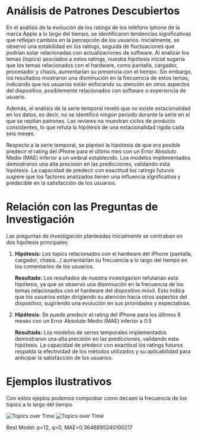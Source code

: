 # Análisis de Patrones Descubiertos


En el análisis de la evolución de los ratings de los teléfono Iphone de la marca Apple a lo largo del tiempo, se identificaron tendencias significativas que reflejan cambios en la percepción de los usuarios. Inicialmente, se observó una estabilidad en los ratings, seguida de fluctuaciones que podrían estar relacionadas con actualizaciones de software. Al analizar los temas (topics) asociados a estos ratings, nuestra hipótesis inicial sugería que los temas relacionados con el hardware, como pantalla, cargador, procesador y chasis, aumentarían su presencia con el tiempo. Sin embargo, los resultados mostraron una disminución en la frecuencia de estos temas, indicando que los usuarios están enfocando su atención en otros aspectos del dispositivo, posiblemente relacionados con software o experiencia de usuario.

Además, el análisis de la serie temporal reveló que no existe estacionalidad en los datos, es decir, no se identificó ningún periodo durante la serie en el que se repitan patrones. Las reviews no muestran ciclos de producto consistentes, lo que refuta la hipótesis de una estacionalidad rígida cada seis meses.

Respecto a la serie temporal, se planteó la hipótesis de que era posible predecir el rating del iPhone para el último mes con un Error Absoluto Medio (MAE) inferior a un umbral establecido. Los modelos implementados demostraron una alta precisión en las predicciones, validando esta hipótesis. La capacidad de predecir con exactitud los ratings futuros sugiere que los factores analizados tienen una influencia significativa y predecible en la satisfacción de los usuarios.


# Relación con las Preguntas de Investigación



Las preguntas de investigación planteadas inicialmente se centraban en dos hipótesis principales:

1. **Hipótesis:** Los topics relacionados con el hardware del iPhone (pantalla, cargador, chasis...) aumentarían su frecuencia a lo largo del tiempo en los comentarios de los usuarios.

    **Resultado:** Los resultados de nuestra investigacion refutarían esta hipótesis, ya que se observó una disminución en la frecuencia de los temas relacionados con el hardware del dispositivo móvil. Esto indica que los usuarios están dirigiendo su atención hacia otros aspectos del dispositivo, sugiriendo una evolución en sus prioridades y expectativas.

2. **Hipótesis:** Se puede predecir el rating del iPhone para los últimos 6 meses con un Error Absoluto Medio (MAE) inferior a 0.5

    **Resultado:** Los modelos de series temporales implementados demostraron una alta precisión en las predicciones, validando esta hipótesis. La capacidad de predecir con exactitud los ratings futuros respalda la efectividad de los métodos utilizados y su aplicabilidad para anticipar la satisfacción de los usuarios.


# Ejemplos ilustrativos

Con estos ejeplos podemos comprobar como decaen la frecuencia de los topics a lo largo del tiempo

<image src="/entrega_4/Topics_over_Time" alt="Topics over Time">

<image src="/images/descomposicion.png" alt="Topics over Time">

Best Model: p=12, q=0, MAE=0.3646895240100217
